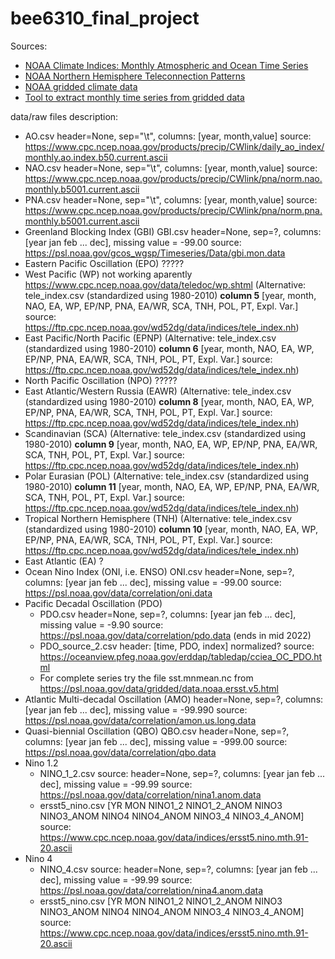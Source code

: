 # bee6310_final_project

Sources:
- [NOAA Climate Indices: Monthly Atmospheric and Ocean Time Series](https://psl.noaa.gov/data/climateindices/list/)
- [NOAA Northern Hemisphere Teleconnection Patterns](https://www.cpc.ncep.noaa.gov/data/teledoc/telecontents.shtml)
- [NOAA gridded climate data](https://psl.noaa.gov/data/gridded/index.html)
- [Tool to extract monthly time series from gridded data](https://psl.noaa.gov/data/timeseries/)

data/raw files description:

- AO.csv header=None, sep="\t", columns: [year, month,value] source: https://www.cpc.ncep.noaa.gov/products/precip/CWlink/daily_ao_index/monthly.ao.index.b50.current.ascii
- NAO.csv header=None, sep="\t", columns: [year, month,value] source: https://www.cpc.ncep.noaa.gov/products/precip/CWlink/pna/norm.nao.monthly.b5001.current.ascii
- PNA.csv header=None, sep="\t", columns: [year, month,value] source: https://www.cpc.ncep.noaa.gov/products/precip/CWlink/pna/norm.pna.monthly.b5001.current.ascii
- Greenland Blocking Index (GBI) GBI.csv header=None, sep=?, columns: [year jan feb ... dec], missing value = -99.00 source: https://psl.noaa.gov/gcos_wgsp/Timeseries/Data/gbi.mon.data
- Eastern Pacific Oscillation (EPO) ?????
- West Pacific (WP) not working aparently https://www.cpc.ncep.noaa.gov/data/teledoc/wp.shtml (Alternative: tele_index.csv (standardized using 1980-2010)  **column 5** [year, month, NAO, EA, WP, EP/NP, PNA, EA/WR, SCA, TNH, POL, PT, Expl. Var.] source: https://ftp.cpc.ncep.noaa.gov/wd52dg/data/indices/tele_index.nh)
- East Pacific/North Pacific (EPNP) (Alternative: tele_index.csv (standardized using 1980-2010)  **column 6** [year, month, NAO, EA, WP, EP/NP, PNA, EA/WR, SCA, TNH, POL, PT, Expl. Var.] source: https://ftp.cpc.ncep.noaa.gov/wd52dg/data/indices/tele_index.nh)
- North Pacific Oscillation (NPO) ?????
- East Atlantic/Western Russia (EAWR) (Alternative: tele_index.csv (standardized using 1980-2010)  **column 8** [year, month, NAO, EA, WP, EP/NP, PNA, EA/WR, SCA, TNH, POL, PT, Expl. Var.] source: https://ftp.cpc.ncep.noaa.gov/wd52dg/data/indices/tele_index.nh)
- Scandinavian (SCA) (Alternative: tele_index.csv (standardized using 1980-2010)  **column 9** [year, month, NAO, EA, WP, EP/NP, PNA, EA/WR, SCA, TNH, POL, PT, Expl. Var.] source: https://ftp.cpc.ncep.noaa.gov/wd52dg/data/indices/tele_index.nh)
- Polar Eurasian (POL) (Alternative: tele_index.csv (standardized using 1980-2010)  **column 11** [year, month, NAO, EA, WP, EP/NP, PNA, EA/WR, SCA, TNH, POL, PT, Expl. Var.] source: https://ftp.cpc.ncep.noaa.gov/wd52dg/data/indices/tele_index.nh)
- Tropical Northern Hemisphere (TNH) (Alternative: tele_index.csv (standardized using 1980-2010)  **column 10** [year, month, NAO, EA, WP, EP/NP, PNA, EA/WR, SCA, TNH, POL, PT, Expl. Var.] source: https://ftp.cpc.ncep.noaa.gov/wd52dg/data/indices/tele_index.nh)
- East Atlantic (EA) ?
- Ocean Nino Index (ONI, i.e. ENSO) ONI.csv header=None, sep=?, columns: [year jan feb ... dec], missing value = -99.00 source: https://psl.noaa.gov/data/correlation/oni.data
- Pacific Decadal Oscillation (PDO)
    - PDO.csv header=None, sep=?, columns: [year jan feb ... dec], missing value = -9.90 source: https://psl.noaa.gov/data/correlation/pdo.data (ends in mid 2022)
    - PDO_source_2.csv header: [time, PDO, index] normalized? source: https://oceanview.pfeg.noaa.gov/erddap/tabledap/cciea_OC_PDO.html
    - For complete series try the file sst.mnmean.nc from https://psl.noaa.gov/data/gridded/data.noaa.ersst.v5.html
- Atlantic Multi-decadal Oscillation (AMO) header=None, sep=?, columns: [year jan feb ... dec], missing value = -99.990 source: https://psl.noaa.gov/data/correlation/amon.us.long.data
- Quasi-biennial Oscillation (QBO) QBO.csv header=None, sep=?, columns: [year jan feb ... dec], missing value = -999.00  source: https://psl.noaa.gov/data/correlation/qbo.data
- Nino 1.2 
    - NINO_1_2.csv source: header=None, sep=?, columns: [year jan feb ... dec], missing value = -99.99 source: https://psl.noaa.gov/data/correlation/nina1.anom.data 
    - ersst5_nino.csv [YR   MON  NINO1_2  NINO1_2_ANOM   NINO3    NINO3_ANOM   NINO4    NINO4_ANOM   NINO3_4  NINO3_4_ANOM] source: https://www.cpc.ncep.noaa.gov/data/indices/ersst5.nino.mth.91-20.ascii
- Nino 4
     - NINO_4.csv source: header=None, sep=?, columns: [year jan feb ... dec], missing value = -99.99 source: https://psl.noaa.gov/data/correlation/nina4.anom.data 
    - ersst5_nino.csv [YR   MON  NINO1_2  NINO1_2_ANOM   NINO3    NINO3_ANOM   NINO4    NINO4_ANOM   NINO3_4  NINO3_4_ANOM] source: https://www.cpc.ncep.noaa.gov/data/indices/ersst5.nino.mth.91-20.ascii